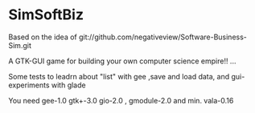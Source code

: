 SimSoftBiz
==========


Based on the idea of git://github.com/negativeview/Software-Business-Sim.git

A GTK-GUI game for building your own computer science empire!! ...

Some tests to leadrn about "list"  with gee ,save and load data, and gui-experiments with glade 

You need  gee-1.0  gtk+-3.0  gio-2.0 , gmodule-2.0 and min. vala-0.16

